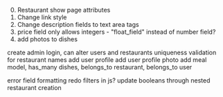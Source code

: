 0) Restaurant show page attributes
1) Change link style
2) Change description fields to text area tags
3) price field only allows integers - "float_field" instead of number field?
4) add photos to dishes

create admin login, can alter users and restaurants
uniqueness validation for restaurant names
add user profile
add user profile photo
add meal model, has_many dishes, belongs_to restaurant, belongs_to user

error field formatting
redo filters in js?
update booleans through nested restaurant creation